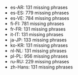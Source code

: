- es-AR: 131 missing phrases
- es-ES: 779 missing phrases
- es-VE: 784 missing phrases
- fi-FI: 781 missing phrases
- fr-FR: 131 missing phrases
- it-IT: 131 missing phrases
- ja-JP: 133 missing phrases
- ko-KR: 131 missing phrases
- nl-NL: 131 missing phrases
- pl-PL: 956 missing phrases
- ru-RU: 229 missing phrases
- zh-Hans: 131 missing phrases
